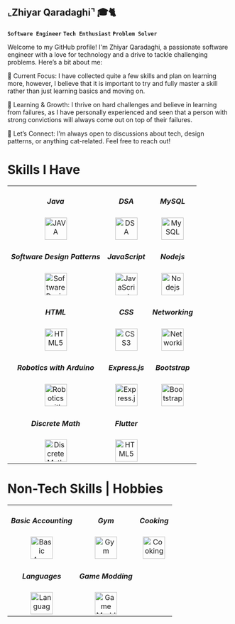 ## ⌞Zhiyar Qaradaghi⌝ 🎓🐈
**`Software Engineer`** **`Tech Enthusiast`** **`Problem Solver`**

Welcome to my GitHub profile! I'm Zhiyar Qaradaghi, a passionate software engineer with a love for technology and a drive to tackle challenging problems. Here’s a bit about me:

🔭 Current Focus: I have collected quite a few skills and plan on learning more, however, I believe that it is important to try and fully master a skill rather than just learning basics and moving on.

🌱 Learning & Growth: I thrive on hard challenges and believe in learning from failures, as I have personally experienced and seen that a person with strong convictions will always come out on top of their failures.

💬 Let’s Connect: I’m always open to discussions about tech, design patterns, or anything cat-related. Feel free to reach out!

# Skills I Have

<table style="width: 100%; border-collapse: collapse;">
  <tr>
    <td style="text-align: center;">
      <h5>Java</h5>
      <img alt="JAVA" width="50px" src="https://img.icons8.com/?size=100&id=13679&format=png&color=000000" />
    </td>
    <td style="text-align: center;">
      <h5>DSA</h5>
      <img alt="DSA" width="50px" src="https://img.icons8.com/?size=100&id=12184&format=png&color=000000" />
    </td>
    <td style="text-align: center;">
      <h5>MySQL</h5>
      <img alt="MySQL" width="50px" src="https://img.icons8.com/?size=100&id=UFXRpPFebwa2&format=png&color=000000" />
    </td>
  </tr>
  <tr>
    <td style="text-align: center;">
      <h5>Software Design Patterns</h5>
      <img alt="Software Design Patterns" width="50px" src="https://refactoring.guru/images/patterns/cards/factory-method-mini.png" />
    </td>
    <td style="text-align: center;">
      <h5>JavaScript</h5>
      <img alt="JavaScript" width="50px" src="https://img.icons8.com/?size=100&id=108784&format=png&color=000000" />
    </td>
    <td style="text-align: center;">
      <h5>Nodejs</h5>
      <img alt="Nodejs" width="50px" src="https://img.icons8.com/?size=100&id=54087&format=png&color=000000" />
    </td>
  </tr>
  <tr>
    <td style="text-align: center;">
      <h5>HTML</h5>
      <img alt="HTML5" width="50px" src="https://img.icons8.com/?size=100&id=20909&format=png&color=000000" />
    </td>
    <td style="text-align: center;">
      <h5>CSS</h5>
      <img alt="CSS3" width="50px" src="https://img.icons8.com/?size=100&id=3BTBsJs5myRy&format=png&color=000000" />
    </td>
    <td style="text-align: center;">
      <h5>Networking</h5>
      <img alt="Networking" width="50px" src="https://img.icons8.com/?size=100&id=XEnbmdky0kzu&format=png&color=000000" />
    </td>
  </tr>
  <tr>
    <td style="text-align: center;">
      <h5>Robotics with Arduino</h5>
      <img alt="Robotics with Arduino" width="50px" src="https://img.icons8.com/?size=100&id=Of4lZV2lwBQI&format=png&color=000000" />
    </td>
    <td style="text-align: center;">
      <h5>Express.js</h5>
      <img alt="Express.js" width="50px" src="https://img.icons8.com/?size=100&id=kg46nzoJrmTR&format=png&color=000000" />
    </td>
    <td style="text-align: center;">
      <h5>Bootstrap</h5>
      <img alt="Bootstrap" width="50px" src="https://img.icons8.com/?size=100&id=PndQWK6M1Hjo&format=png&color=000000" />
    </td>
  </tr>
  <tr>
    <td style="text-align: center;">
      <h5>Discrete Math</h5>
      <img alt="Discrete Math" width="50px" src="https://img.icons8.com/?size=100&id=NEjGREZVQmLV&format=png&color=000000" />
    </td>
    <td style="text-align: center;">
      <h5>Flutter</h5>
      <img alt="HTML5" width="50px" src="https://img.icons8.com/?size=100&id=pCvIfmctRaY8&format=png&color=000000" />
    </td>
  </tr>
</table>

# Non-Tech Skills | Hobbies

<table>
  <tr>
    <td style="text-align: center;">
      <h5>Basic Accounting</h5>
      <img alt="Basic Accounting" width="50px" src="https://img.icons8.com/?size=100&id=13923&format=png&color=000000" />
    </td>
    <td style="text-align: center;">
      <h5>Gym</h5>
      <img alt="Gym" width="50px" src="https://img.icons8.com/?size=100&id=14418&format=png&color=000000" />
    </td>
    <td style="text-align: center;">
      <h5>Cooking</h5>
      <img alt="Cooking" width="50px" src="https://img.icons8.com/?size=100&id=8710&format=png&color=000000" />
    </td>
  </tr>
  <tr>
    <td style="text-align: center;">
      <h5>Languages</h5>
      <img alt="Languages" width="50px" src="https://img.icons8.com/?size=100&id=13920&format=png&color=000000" />
    </td>
    <td style="text-align: center;">
      <h5>Game Modding</h5>
      <img alt="Game Modding" width="50px" src="https://img.icons8.com/?size=100&id=14378&format=png&color=000000" />
    </td>
  </tr>
</table>





<!--
**ZhiyarQaradaghi/ZhiyarQaradaghi** is a ✨ _special_ ✨ repository because its `README.md` (this file) appears on your GitHub profile.

Here are some ideas to get you started:

- 🔭 I’m currently working on ...
- 🌱 I’m currently learning ...
- 👯 I’m looking to collaborate on ...
- 🤔 I’m looking for help with ...
- 💬 Ask me about ...
- 📫 How to reach me: ...
- 😄 Pronouns: ...
- ⚡ Fun fact: ...
-->


